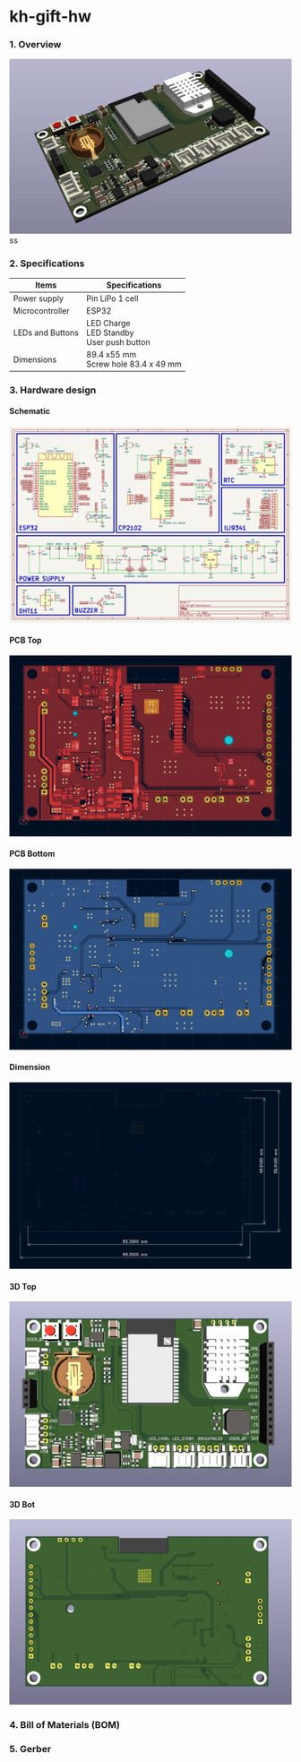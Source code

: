 # kh-gift-hw

### 1. Overview

![board_demo](assets/demo/board_demo.PNG)ss

### 2. Specifications

| Items            | Specifications                                    |
| ---------------- | ------------------------------------------------- |
| Power supply     | Pin LiPo 1 cell                                   |
| Microcontroller  | ESP32                                             |
| LEDs and Buttons | LED Charge<br />LED Standby<br />User push button |
| Dimensions       | 89.4 x55 mm<br />Screw hole 83.4 x 49 mm          |

### 3. Hardware design

#### Schematic

[![schematic](assets/demo/schematic.png)](assets/demo/kh-gift-hw.pdf)

#### PCB Top

![3d_top](assets/demo/pcb_top.png)

#### PCB Bottom

![3d_top](assets/demo/pcb_bot.png)

#### Dimension

![3d_top](assets/demo/dimension.png)

#### 3D Top

![3d_top](assets/demo/3d_top.png)

#### 3D Bot

![3d_bot](assets/demo/3d_bot.png)

### 4. Bill of Materials (BOM)

### 5. Gerber